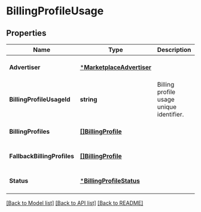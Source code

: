 # BillingProfileUsage

## Properties
Name | Type | Description | Notes
------------ | ------------- | ------------- | -------------
**Advertiser** | [***MarketplaceAdvertiser**](MarketplaceAdvertiser.md) |  | [optional] [default to null]
**BillingProfileUsageId** | **string** | Billing profile usage unique identifier. | [optional] [default to null]
**BillingProfiles** | [**[]BillingProfile**](BillingProfile.md) |  | [optional] [default to null]
**FallbackBillingProfiles** | [**[]BillingProfile**](BillingProfile.md) |  | [optional] [default to null]
**Status** | [***BillingProfileStatus**](BillingProfileStatus.md) |  | [optional] [default to null]

[[Back to Model list]](../README.md#documentation-for-models) [[Back to API list]](../README.md#documentation-for-api-endpoints) [[Back to README]](../README.md)


